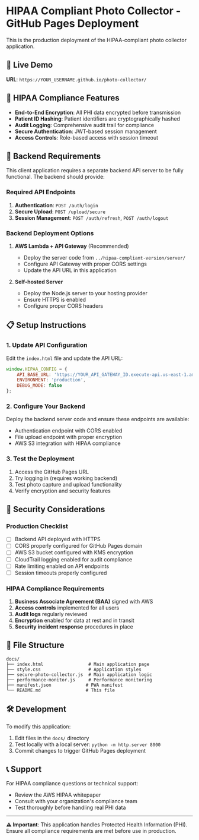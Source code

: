 # HIPAA Compliant Photo Collector - GitHub Pages Deployment

This is the production deployment of the HIPAA-compliant photo collector application.

## 🚀 Live Demo

**URL**: `https://YOUR_USERNAME.github.io/photo-collector/`

## 🏥 HIPAA Compliance Features

- **End-to-End Encryption**: All PHI data encrypted before transmission
- **Patient ID Hashing**: Patient identifiers are cryptographically hashed
- **Audit Logging**: Comprehensive audit trail for compliance
- **Secure Authentication**: JWT-based session management
- **Access Controls**: Role-based access with session timeout

## 🔧 Backend Requirements

This client application requires a separate backend API server to be fully functional. The backend should provide:

### Required API Endpoints

1. **Authentication**: `POST /auth/login`
2. **Secure Upload**: `POST /upload/secure`
3. **Session Management**: `POST /auth/refresh`, `POST /auth/logout`

### Backend Deployment Options

1. **AWS Lambda + API Gateway** (Recommended)
   - Deploy the server code from `../hipaa-compliant-version/server/`
   - Configure API Gateway with proper CORS settings
   - Update the API URL in this application

2. **Self-hosted Server**
   - Deploy the Node.js server to your hosting provider
   - Ensure HTTPS is enabled
   - Configure proper CORS headers

## 📋 Setup Instructions

### 1. Update API Configuration

Edit the `index.html` file and update the API URL:

```javascript
window.HIPAA_CONFIG = {
    API_BASE_URL: 'https://YOUR_API_GATEWAY_ID.execute-api.us-east-1.amazonaws.com/prod',
    ENVIRONMENT: 'production',
    DEBUG_MODE: false
};
```

### 2. Configure Your Backend

Deploy the backend server code and ensure these endpoints are available:
- Authentication endpoint with CORS enabled
- File upload endpoint with proper encryption
- AWS S3 integration with HIPAA compliance

### 3. Test the Deployment

1. Access the GitHub Pages URL
2. Try logging in (requires working backend)
3. Test photo capture and upload functionality
4. Verify encryption and security features

## 🔐 Security Considerations

### Production Checklist

- [ ] Backend API deployed with HTTPS
- [ ] CORS properly configured for GitHub Pages domain
- [ ] AWS S3 bucket configured with KMS encryption
- [ ] CloudTrail logging enabled for audit compliance
- [ ] Rate limiting enabled on API endpoints
- [ ] Session timeouts properly configured

### HIPAA Compliance Requirements

1. **Business Associate Agreement (BAA)** signed with AWS
2. **Access controls** implemented for all users
3. **Audit logs** regularly reviewed
4. **Encryption** enabled for data at rest and in transit
5. **Security incident response** procedures in place

## 📁 File Structure

```
docs/
├── index.html                 # Main application page
├── style.css                  # Application styles
├── secure-photo-collector.js  # Main application logic
├── performance-monitor.js     # Performance monitoring
├── manifest.json             # PWA manifest
└── README.md                 # This file
```

## 🛠️ Development

To modify this application:

1. Edit files in the `docs/` directory
2. Test locally with a local server: `python -m http.server 8000`
3. Commit changes to trigger GitHub Pages deployment

## 📞 Support

For HIPAA compliance questions or technical support:
- Review the AWS HIPAA whitepaper
- Consult with your organization's compliance team
- Test thoroughly before handling real PHI data

---

**⚠️ Important**: This application handles Protected Health Information (PHI). Ensure all compliance requirements are met before use in production.